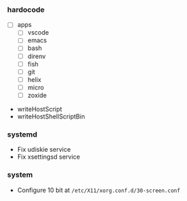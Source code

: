 ### hardocode

- [ ] apps
  - [ ] vscode
  - [ ] emacs
  - [ ] bash
  - [ ] direnv
  - [ ] fish
  - [ ] git
  - [ ] helix
  - [ ] micro
  - [ ] zoxide

- writeHostScript
- writeHostShellScriptBin

### systemd

- Fix udiskie service
- Fix xsettingsd service

### system

- Configure 10 bit at `/etc/X11/xorg.conf.d/30-screen.conf`
